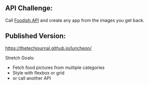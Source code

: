 ## API Challenge: 
Call [Foodish API](https://foodish-api.herokuapp.com/) and create any app from the images you get back.
## Published Version: 
https://thetechjournal.github.io/luncheon/

Stretch Goals:
* Fetch food pictures from multiple categories
* Style with flexbox or grid
* or call another API